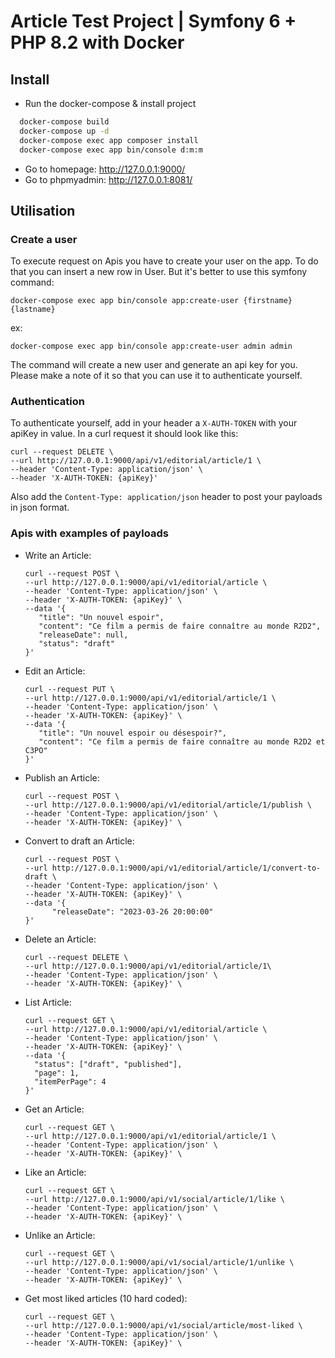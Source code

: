# Article Test Project | Symfony 6 + PHP 8.2 with Docker

## Install

- Run the docker-compose & install project
```bash
  docker-compose build
  docker-compose up -d
  docker-compose exec app composer install
  docker-compose exec app bin/console d:m:m
```
- Go to homepage: http://127.0.0.1:9000/
- Go to phpmyadmin: http://127.0.0.1:8081/

## Utilisation

### Create a user

To execute request on Apis you have to create your user on the app.
To do that you can insert a new row in User. But it's better to use this symfony command:
```shell
docker-compose exec app bin/console app:create-user {firstname} {lastname}
```
ex:
```shell
docker-compose exec app bin/console app:create-user admin admin
```
The command will create a new user and generate an api key for you. Please make a note of it so that you can use it to authenticate yourself.

### Authentication

To authenticate yourself, add in your header a `X-AUTH-TOKEN` with your apiKey in value.
In a curl request it should look like this:

```shell
curl --request DELETE \
--url http://127.0.0.1:9000/api/v1/editorial/article/1 \
--header 'Content-Type: application/json' \
--header 'X-AUTH-TOKEN: {apiKey}'
```

Also add the `Content-Type: application/json` header to post your payloads in json format.

### Apis with examples of payloads

- Write an Article:
    ```shell
    curl --request POST \
    --url http://127.0.0.1:9000/api/v1/editorial/article \
    --header 'Content-Type: application/json' \
    --header 'X-AUTH-TOKEN: {apiKey}' \
    --data '{
       "title": "Un nouvel espoir",
       "content": "Ce film a permis de faire connaître au monde R2D2",
       "releaseDate": null,
       "status": "draft"
    }'  
    ```
- Edit an Article:
  ```shell
  curl --request PUT \
  --url http://127.0.0.1:9000/api/v1/editorial/article/1 \
  --header 'Content-Type: application/json' \
  --header 'X-AUTH-TOKEN: {apiKey}' \
  --data '{
     "title": "Un nouvel espoir ou désespoir?",
     "content": "Ce film a permis de faire connaître au monde R2D2 et C3PO"
  }'  
  ```
- Publish an Article:
    ```shell
    curl --request POST \
    --url http://127.0.0.1:9000/api/v1/editorial/article/1/publish \
    --header 'Content-Type: application/json' \
    --header 'X-AUTH-TOKEN: {apiKey}' \
    ```
- Convert to draft an Article:
  ```shell
  curl --request POST \
  --url http://127.0.0.1:9000/api/v1/editorial/article/1/convert-to-draft \
  --header 'Content-Type: application/json' \
  --header 'X-AUTH-TOKEN: {apiKey}' \
  --data '{
        "releaseDate": "2023-03-26 20:00:00"
  }'
  ```
- Delete an Article:
  ```shell
  curl --request DELETE \
  --url http://127.0.0.1:9000/api/v1/editorial/article/1\
  --header 'Content-Type: application/json' \
  --header 'X-AUTH-TOKEN: {apiKey}' \
  ```
- List Article:
  ```shell
  curl --request GET \
  --url http://127.0.0.1:9000/api/v1/editorial/article \
  --header 'Content-Type: application/json' \
  --header 'X-AUTH-TOKEN: {apiKey}' \
  --data '{
	"status": ["draft", "published"],
	"page": 1,
	"itemPerPage": 4
  }'
  ```
- Get an Article:
  ```shell
  curl --request GET \
  --url http://127.0.0.1:9000/api/v1/editorial/article/1 \
  --header 'Content-Type: application/json' \
  --header 'X-AUTH-TOKEN: {apiKey}' \
  ```
- Like an Article:
  ```shell
  curl --request GET \
  --url http://127.0.0.1:9000/api/v1/social/article/1/like \
  --header 'Content-Type: application/json' \
  --header 'X-AUTH-TOKEN: {apiKey}' \
  ```
- Unlike an Article:
  ```shell
  curl --request GET \
  --url http://127.0.0.1:9000/api/v1/social/article/1/unlike \
  --header 'Content-Type: application/json' \
  --header 'X-AUTH-TOKEN: {apiKey}' \
  ```
  
- Get most liked articles (10 hard coded):
  ```shell
  curl --request GET \
  --url http://127.0.0.1:9000/api/v1/social/article/most-liked \
  --header 'Content-Type: application/json' \
  --header 'X-AUTH-TOKEN: {apiKey}' \
  ```